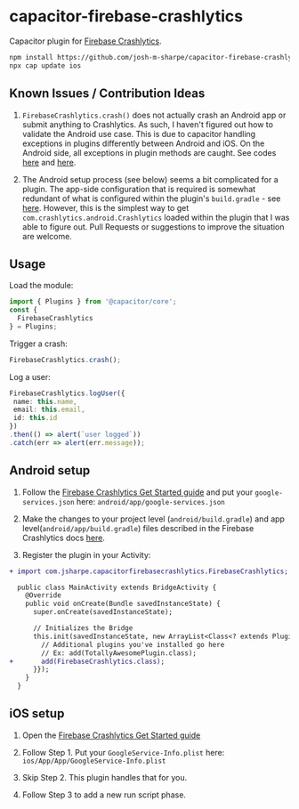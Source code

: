 # capacitor-firebase-crashlytics

Capacitor plugin for [Firebase Crashlytics](https://firebase.google.com/docs/crashlytics/get-started).

```bash
npm install https://github.com/josh-m-sharpe/capacitor-firebase-crashlytics.git
npx cap update ios
```

## Known Issues / Contribution Ideas

1. `FirebaseCrashlytics.crash()` does not actually crash an Android app or submit anything to Crashlytics.  As such, I haven't figured out how to validate the Android use case. This is due to capacitor handling exceptions in plugins differently between Android and iOS.  On the Android side, all exceptions in plugin methods are caught. See codes [here](https://github.com/ionic-team/capacitor/blob/1.3.0/android/capacitor/src/main/java/com/getcapacitor/PluginHandle.java#L98-L102) and [here](https://github.com/ionic-team/capacitor/blob/1.3.0/android/capacitor/src/main/java/com/getcapacitor/Bridge.java#L531-L534).

2. The Android setup process (see below) seems a bit complicated for a plugin.  The app-side configuration that is required is somewhat redundant of what is configured within the plugin's `build.gradle` - see [here](https://github.com/josh-m-sharpe/capacitor-firebase-crashlytics/blob/master/android/build.gradle).  However, this is the simplest way to get `com.crashlytics.android.Crashlytics` loaded within the plugin that I was able to figure out. Pull Requests or suggestions to improve the situation are welcome.

## Usage

Load the module:
```typescript
import { Plugins } from '@capacitor/core';
const {
  FirebaseCrashlytics
} = Plugins;
```

Trigger a crash:
```typescript
FirebaseCrashlytics.crash();
```

Log a user:
```typescript
FirebaseCrashlytics.logUser({
 name: this.name,
 email: this.email,
 id: this.id
})
.then(() => alert(`user logged`))
.catch(err => alert(err.message));
```
## Android setup

1. Follow the [Firebase Crashlytics Get Started guide](https://firebase.google.com/docs/crashlytics/get-started?platform=android) and put your `google-services.json` here: `android/app/google-services.json`

2. Make the changes to your project level (`android/build.gradle`) and app level(`android/app/build.gradle`) files described in the Firebase Crashlytics docs [here](https://firebase.google.com/docs/crashlytics/get-started?platform=android).

3. Register the plugin in your Activity:

```diff
+ import com.jsharpe.capacitorfirebasecrashlytics.FirebaseCrashlytics;

  public class MainActivity extends BridgeActivity {
    @Override
    public void onCreate(Bundle savedInstanceState) {
      super.onCreate(savedInstanceState);

      // Initializes the Bridge
      this.init(savedInstanceState, new ArrayList<Class<? extends Plugin>>() {{
        // Additional plugins you've installed go here
        // Ex: add(TotallyAwesomePlugin.class);
+       add(FirebaseCrashlytics.class);
      }});
    }
  }
```

## iOS setup

1. Open the [Firebase Crashlytics Get Started guide](https://firebase.google.com/docs/crashlytics/get-started?platform=ios)

2. Follow Step 1. Put your `GoogleService-Info.plist` here: `ios/App/App/GoogleService-Info.plist`

3. Skip Step 2. This plugin handles that for you.

4. Follow Step 3 to add a new run script phase.


